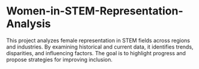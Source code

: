 # Women-in-STEM-Representation-Analysis
This project analyzes female representation in STEM fields across regions and industries. By examining historical and current data, it identifies trends, disparities, and influencing factors. The goal is to highlight progress and propose strategies for improving inclusion.
